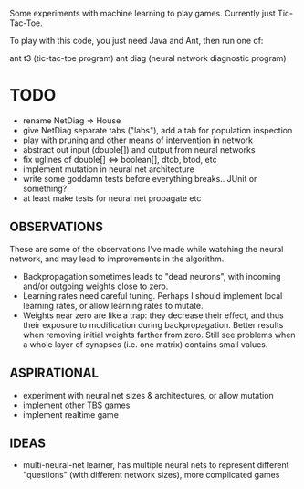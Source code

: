 Some experiments with machine learning to play games. Currently just
  Tic-Tac-Toe.

To play with this code, you just need Java and Ant, then run one of:

ant t3 (tic-tac-toe program)
ant diag (neural network diagnostic program)

TODO
====
- rename NetDiag => House
- give NetDiag separate tabs ("labs"), add a tab for population inspection
- play with pruning and other means of intervention in network
- abstract out input (double[]) and output from neural networks
- fix uglines of double[] <=> boolean[], dtob, btod, etc
- implement mutation in neural net architecture
- write some goddamn tests before everything breaks.. JUnit or something?
- at least make tests for neural net propagate etc

OBSERVATIONS
------------
These are some of the observations I've made while watching the neural network,
  and may lead to improvements in the algorithm.
- Backpropagation sometimes leads to "dead neurons", with incoming and/or
  outgoing weights close to zero.
- Learning rates need careful tuning. Perhaps I should implement local learning
  rates, or allow learning rates to mutate.
- Weights near zero are like a trap: they decrease their effect, and thus their
  exposure to modification during backpropagation. Better results when removing
  initial weights farther from zero. Still see problems when a whole layer of
  synapses (i.e. one matrix) contains small values.

ASPIRATIONAL
------------
- experiment with neural net sizes & architectures, or allow mutation
- implement other TBS games
- implement realtime game

IDEAS
-----
- multi-neural-net learner, has multiple neural nets to represent different
  "questions" (with different network sizes), more complicated games
